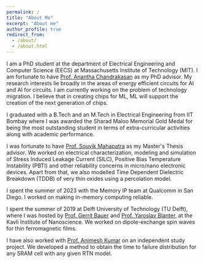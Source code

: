 ```yaml
---
permalink: /
title: "About Me"
excerpt: "About me"
author_profile: true
redirect_from: 
  - /about/
  - /about.html
---
```



I am a PhD student at the department of Electrical Engineering and Computer Science (EECS) at Massachusetts Institute of Technology (MIT). I am fortunate to have [Prof. Anantha Chandrakasan](https://www.eecs.mit.edu/people/anantha-chandrakasan/) as my PhD advisor. My research interests lie broadly in the areas of energy efficient circuits for AI and AI for circuits. I am currently working on the problem of technology migration. I believe that in creating chips for ML, ML will support the creation of the next generation of chips.

I graduated with a B.Tech and an M.Tech in Electrical Engineering from IIT Bombay where I was awarded the Sharad Maloo Memorial Gold Medal for being the most outstanding student in terms of extra-curricular activities along with academic performance. 

I was fortunate to have [Prof. Souvik Mahapatra](https://www.ee.iitb.ac.in/wiki/faculty/souvik?s=model) as my Master's Thesis advisor. We worked on electrical characterization, modeling and simulation of Stress Induced Leakage Current (SILC), Positive Bias Temperature Instability (PBTI) and other reliability concerns in micro/nano electronic devices. Apart from that, we also modelled Time Dependent Dielectric Breakdown (TDDB) of very thin oxides using a percolation model. 

I spent the summer of 2023 with the Memory IP team at Qualcomm in San Diego. I worked on making in-memory computing reliable.

I spent the summer of 2019 at Delft University of Technology (TU Delft), where I was hosted by [Prof. Gerrit Bauer](https://www.tudelft.nl/en/faculty-of-applied-sciences/about-faculty/departments/quantum-nanoscience/prof-dr-gerrit-bauer/) and [Prof. Yaroslav Blanter](https://www.tudelft.nl/en/faculty-of-applied-sciences/about-faculty/departments/quantum-nanoscience/prof-dr-yaroslav-blanter/), at the Kavli Institute of Nanoscience. We worked on dipole-exchange spin waves for thin ferromagnetic films.  

I have also worked with [Prof. Animesh Kumar](https://www.ee.iitb.ac.in/~animesh/) on an independent study project. We developed a method to obtain the time to failure distribution for any SRAM cell with any given RTN model.
